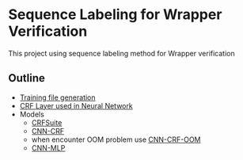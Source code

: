 # Sequence Labeling for Wrapper Verification
This project using sequence labeling method for Wrapper verification
## Outline
* [Training file generation](/Models/prepare_train_with_set.ipynb)
* [CRF Layer used in Neural Network](/Models/crflayer.py)
* Models
  * [CRFSuite](/Models/CRFsuite.ipynb)
  * [CNN-CRF](/Models/cnn-crf.ipynb)
   * when encounter OOM problem use [CNN-CRF-OOM](/Models/cnn-crf-OOM.ipynb)
  * [CNN-MLP](/Models/cnn-mlp.ipynb)
